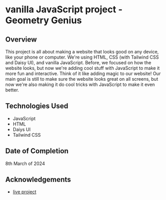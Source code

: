 # vanilla JavaScript project - Geometry Genius

## Overview
This project is all about making a website that looks good on any device, like your phone or computer. We're using HTML, CSS (with Tailwind CSS and Daisy UI), and vanilla JavaScript. Before, we focused on how the website looks, but now we're adding cool stuff with JavaScript to make it more fun and interactive. Think of it like adding magic to our website! Our main goal is still to make sure the website looks great on all screens, but now we're also making it do cool tricks with JavaScript to make it even better.
## Technologies Used
- JavaScript
- HTML
- Daiys UI
- Tailwind CSS

## Date of Completion
8th March of 2024

## Acknowledgements

 - [live project](https://hrhabib07.github.io/summer-sale/)
 

